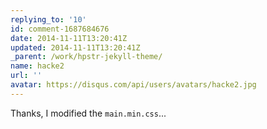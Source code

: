 ```yaml
---
replying_to: '10'
id: comment-1687684676
date: 2014-11-11T13:20:41Z
updated: 2014-11-11T13:20:41Z
_parent: /work/hpstr-jekyll-theme/
name: hacke2
url: ''
avatar: https://disqus.com/api/users/avatars/hacke2.jpg
---
```


Thanks, I modified the `main.min.css`...
